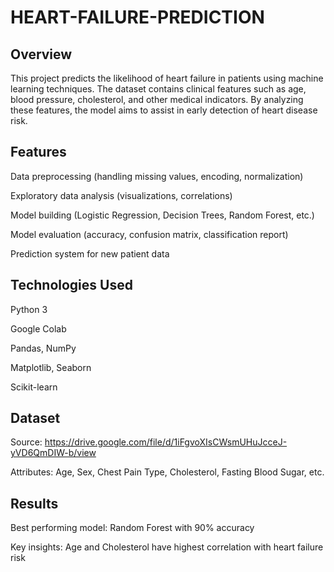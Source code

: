 # HEART-FAILURE-PREDICTION

## Overview
This project predicts the likelihood of heart failure in patients using machine learning techniques. The dataset contains clinical features such as age, blood pressure, cholesterol, and other medical indicators. By analyzing these features, the model aims to assist in early detection of heart disease risk.

## Features
Data preprocessing (handling missing values, encoding, normalization)

Exploratory data analysis (visualizations, correlations)

Model building (Logistic Regression, Decision Trees, Random Forest, etc.)

Model evaluation (accuracy, confusion matrix, classification report)

Prediction system for new patient data

## Technologies Used
Python 3

Google Colab

Pandas, NumPy

Matplotlib, Seaborn

Scikit-learn

## Dataset
Source: https://drive.google.com/file/d/1iFgvoXIsCWsmUHuJcceJ-yVD6QmDIW-b/view

Attributes: Age, Sex, Chest Pain Type, Cholesterol, Fasting Blood Sugar, etc.

## Results
Best performing model: Random Forest with 90% accuracy

Key insights: Age and Cholesterol have highest correlation with heart failure risk
